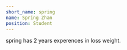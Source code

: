 ```yaml
---
short_name: spring
name: Spring Zhan
position: Student
---
```

spring has 2 years experences in loss weight.